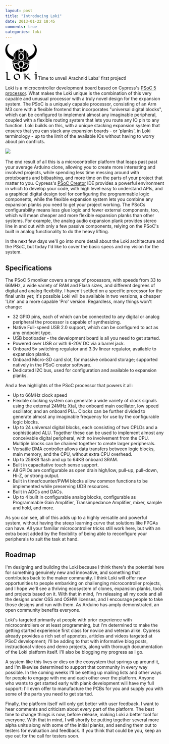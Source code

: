 ```yaml
---
layout: post
title: "Introducing Loki"
date: 2013-01-22 18:45
comments: true
categories: loki
---
```

<img src="/images/loki.svg" style="width: 100px;" />    Time to unveil Arachnid Labs' first project!

Loki is a microcontroller development board based on Cypress's [PSoC 5 processor](http://www.cypress.com/?id=2233). What makes the Loki unique is the combination of this very capable and unusual processor with a truly novel design for the expansion system. The PSoC is a uniquely capable processor, consisting of an Arm M3 core with a flexible frontend that incorporates "universal digital blocks", which can be configured to implement almost any imaginable peripheral, coupled with a flexible routing system that lets you route any IO pin to any function. Loki builds on this, with a unique stacking expansion system that ensures that you can stack any expansion boards - or 'planks', in Loki terminology - up to the limit of the available IOs without having to worry about pin conflicts.

![](https://lh5.googleusercontent.com/-yPN_q7JmINg/UQLmIGT-7lI/AAAAAAAACbE/xb4uWjqj3lM/w396-h298-n-k/P1010194.JPG)

The end result of all this is a microcontroller platform that leaps past past your average Arduino clone, allowing you to create more interesting and involved projects, while spending less time messing around with protoboards and bitbashing, and more time on the parts of your project that matter to you. Cypress's [PSoC Creator](http://www.cypress.com/?id=2494) IDE provides a powerful environment in which to develop your code, with high level easy to understand APIs, and a graphical digital design tool for configuring the programmable logic components, while the flexible expansion system lets you combine any expansion planks you need to get your project working. The PSoCs configurability means less glue logic and fewer external components, too, which will mean cheaper and more flexible expansion planks than other systems. For example, the analog audio expansion plank provides stereo line in and out with only a few passive components, relying on the PSoC's built in analog functionality to do the heavy lifting.

In the next few days we'll go into more detail about the Loki architecture and the PSoC, but today I'd like to cover the basic specs and my vision for the system.

<!-- more -->

## Specifications ##

The PSoC 5 moniker covers a range of processors, with speeds from 33 to 66MHz, a wide variety of RAM and Flash sizes, and different degrees of digital and analog flexibility. I haven't settled on a specific processor for the final units yet; it's possible Loki will be available in two versions, a cheaper 'Lite' and a more capable 'Pro' version. Regardless, many things won't change:

 * 32 GPIO pins, each of which can be connected to any digital or analog peripheral the processor is capable of synthesizing.
 * Native Full-speed USB 2.0 support, which can be configured to act as any endpoint type.
 * USB bootloader - the development board is all you need to get started.
 * Powered over USB or with 6-20V DC via a barrel jack.
 * Onboard 5v switching regulator and 3.3v linear regulator, available to expansion planks.
 * Onboard Micro-SD card slot, for massive onboard storage; supported natively in the PSoC creator software.
 * Dedicated I2C bus, used for configuration and available to expansion planks.

And a few highlights of the PSoC processor that powers it all:

 * Up to 66MHz clock speed
 * Flexible clocking system can generate a wide variety of clock signals using the external 24MHz Xtal, the onboard main oscillator, low speed oscillator, and an onboard PLL. Clocks can be further divided to generate almost any imaginable frequency for use by the configurable logic blocks.
 * Up to 24 universal digital blocks, each consisting of two CPLDs and a sophisticated ALU. Together these can be used to implement almost any conceivable digital peripheral, with no involvement from the CPU. Multiple blocks can be chained together to create larger peripherals.
 * Versatile DMA controller allows data transfers between logic blocks, main memory, and the CPU, without extra CPU overhead.
 * Up to 256KB flash and up to 64KB onboard SRAM.
 * Built in capacitative touch sense support.
 * All GPIOs are configurable as open drain high/low, pull-up, pull-down, Hi-Z, or strong output.
 * Built in timer/counter/PWM blocks allow common functions to be implemented while preserving UDB resources.
 * Built in ADCs and DACs.
 * Up to 4 built in configurable analog blocks, configurable as Programmable Gain Amplifier, Transimpedance Amplifier, mixer, sample and hold, and more.
 
As you can see, all of this adds up to a highly versatile and powerful system, without having the steep learning curve that solutions like FPGAs can have. All your familiar microcontroller tricks still work here, but with an extra boost added by the flexibility of being able to reconfigure your peripherals to suit the task at hand.
 
## Roadmap ##
 
I'm designing and building the Loki because I think there's the potential here for something genuinely new and innovative, and something that contributes back to the maker community. I think Loki will offer new opportunities to people embarking on challenging microcontroller projects, and I hope we'll see a thriving ecosystem of clones, expansion planks, tools and projects based on it. With that in mind, I'm releasing all my code and all the designs under OSS and OSHW licenses, and I encourage people to take those designs and run with them. As Arduino has amply demonstrated, an open community benefits everyone. 

Loki's targeted primarily at people with prior experience with microcontrollers or at least programming, but I'm determined to make the getting started experience first class for novice and veteran alike. Cypress already provides a rich set of appnotes, articles and videos targeted at PSoC development; I'll be adding to that with informative blog posts, instructional videos and demo projects, along with thorough documentation of the Loki platform itself. I'll also be blogging my progress as I go.

A system like this lives or dies on the ecosystem that springs up around it, and I'm likewise determined to support that community in every way possible. In the coming weeks I'll be setting up mailing lists and other ways for people to engage with me and each other over the platform. Anyone who wants to get started early with plank development will have my full support: I'll even offer to manufacture the PCBs for you and supply you with some of the parts you need to get started.

Finally, the platform itself will only get better with user feedback. I want to hear comments and criticism about every part of the platform. The best time to change things is now, before release, making Loki a better tool for everyone. With that in mind, I will shortly be putting together several more alpha units along with some of the initial planks, and sending them out to testers for evaluation and feedback. If you think that could be you, keep an eye out for the call for testers soon.